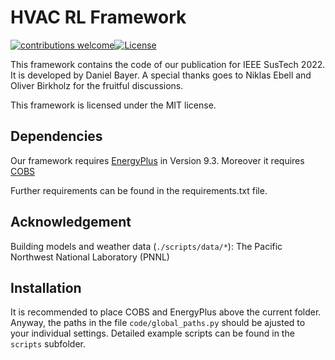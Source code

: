 # HVAC RL Framework

[![contributions welcome](https://img.shields.io/badge/contributions-welcome-brightgreen.svg?style=flat)](#)[![License](http://img.shields.io/badge/license-MIT-green.svg?style=flat)](https://github.com/sustainable-computing/COBS/blob/master/LICENSE)

This framework contains the code of our publication for IEEE SusTech 2022.
It is developed by Daniel Bayer.
A special thanks goes to Niklas Ebell and Oliver Birkholz for the fruitful discussions.

This framework is licensed under the MIT license.

## Dependencies
Our framework requires [EnergyPlus](https://github.com/NREL/EnergyPlus/releases/tag/v9.3.0) in Version 9.3.
Moreover it requires [COBS](https://github.com/sustainable-computing/COBS)

Further requirements can be found in the requirements.txt file.

## Acknowledgement
Building models and weather data (`./scripts/data/*`): The Pacific Northwest National Laboratory (PNNL)

## Installation
It is recommended to place COBS and EnergyPlus above the current folder.
Anyway, the paths in the file `code/global_paths.py` should be ajusted to your individual settings.
Detailed example scripts can be found in the `scripts` subfolder.

